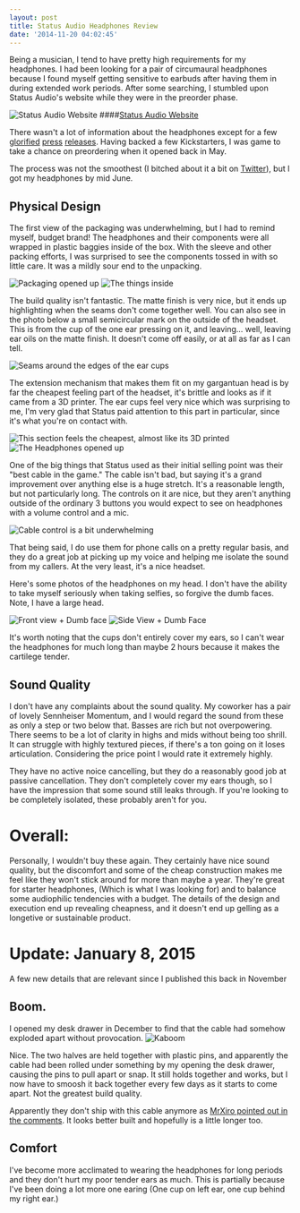 ```yaml
---
layout: post
title: Status Audio Headphones Review
date: '2014-11-20 04:02:45'
---
```


Being a musician, I tend to have pretty high requirements for my headphones. I had been looking for a pair of circumaural headphones because I found myself getting sensitive to earbuds after having them in during extended work periods. After some searching, I stumbled upon Status Audio's website while they were in the preorder phase.

![Status Audio Website](/content/images/2014/Sep/Screen-Shot-2014-09-07-at-18-48-37-.png)
####[Status Audio Website](http://thestatusaudio.com/)


There wasn't a lot of information about the headphones except for a few [glorified](http://the-gadgeteer.com/2014/01/31/champagne-headphones-on-a-beer-budget/) [press](http://www.thesoundsensei.com/2014/02/03/anti-branding-headphones-status-audio/) [releases](http://www.prweb.com/releases/2014/01/prweb11536298.htm). Having backed a few Kickstarters, I was game to take a chance on preordering when it opened back in May.

The process was not the smoothest (I bitched about it a bit on [Twitter](https://twitter.com/GLucasRoe/status/474987701570396160)), but I got my headphones by mid June.

## Physical Design
The first view of the packaging was underwhelming, but I had to remind myself, budget brand! The headphones and their components were all wrapped in plastic baggies inside of the box. With the sleeve and other packing efforts, I was surprised to see the components tossed in with so little care. It was a mildly sour end to the unpacking.

![Packaging opened up](/content/images/2014/11/status-audio-1.jpg)
![The things inside](/content/images/2014/11/status-audio-2.jpg)

The build quality isn't fantastic. The matte finish is very nice, but it ends up highlighting when the seams don't come together well. You can also see in the photo below a small semicircular mark on the outside of the headset. This is from the cup of the one ear pressing on it, and leaving... well, leaving ear oils on the matte finish. It doesn't come off easily, or at all as far as I can tell.

![Seams around the edges of the ear cups](/content/images/2014/11/status-audio-4.jpg)

The extension mechanism that makes them fit on my gargantuan head is by far the cheapest feeling part of the headset, it's brittle and looks as if it came from a 3D printer. The ear cups feel very nice which was surprising to me, I'm very glad that Status paid attention to this part in particular, since it's what you're on contact with.

![This section feels the cheapest, almost like its 3D printed](/content/images/2014/11/status-audio-3.jpg)
![The Headphones opened up](/content/images/2014/11/status-audio-6.jpg)

One of the big things that Status used as their initial selling point was their "best cable in the game." The cable isn't bad, but saying it's a grand improvement over anything else is a huge stretch. It's a reasonable length, but not particularly long. The controls on it are nice, but they aren't anything outside of the ordinary 3 buttons you would expect to see on headphones with a volume control and a mic.

![Cable control is a bit underwhelming](/content/images/2014/11/status-audio-8.jpg)

That being said, I do use them for phone calls on a pretty regular basis, and they do a great job at picking up my voice and helping me isolate the sound from my callers. At the very least, it's a nice headset.

Here's some photos of the headphones on my head. I don't have the ability to take myself seriously when taking selfies, so forgive the dumb faces. Note, I have a large head.

![Front view + Dumb face](/content/images/2014/11/frontview.jpeg)
![Side View + Dumb Face](/content/images/2014/11/sideview.jpeg)

It's worth noting that the cups don't entirely cover my ears, so I can't wear the headphones for much long than maybe 2 hours because it makes the cartilege tender.

## Sound Quality
I don't have any complaints about the sound quality. My coworker has a pair of lovely Sennheiser Momentum, and I would regard the sound from these as only a step or two below that. Basses are rich but not overpowering. There seems to be a lot of clarity in highs and mids without being too shrill. It can struggle with highly textured pieces, if there's a ton going on it loses articulation. Considering the price point I would rate it extremely highly.

They have no active noice cancelling, but they do a reasonably good job at passive cancellation. They don't completely cover my ears though, so I have the impression that some sound still leaks through. If you're looking to be completely isolated, these probably aren't for you.

# Overall:
Personally, I wouldn't buy these again. They certainly have nice sound quality, but the discomfort and some of the cheap construction makes me feel like they won't stick around for more than maybe a year. They're great for starter headphones, (Which is what I was looking for) and to balance some audiophilic tendencies with a budget. The details of the design and execution end up revealing  cheapness, and it doesn't end up gelling as a longetive or sustainable product.

# Update: January 8, 2015
A few new details that are relevant since I published this back in November

## Boom.
I opened my desk drawer in December to find that the cable had somehow exploded apart without provocation.
![Kaboom](/content/images/2015/01/cable_essplode.jpg)

Nice. The two halves are held together with plastic pins, and apparently the cable had been rolled under something by my opening the desk drawer, causing the pins to pull apart or snap. It still holds together and works, but I now have to smoosh it back together every few days as it starts to come apart. Not the greatest build quality.

Apparently they don't ship with this cable anymore as [MrXiro pointed out in the comments](http://glucasroe.com/status-audio-headphones-review/#comment-1775155349). It looks better built and hopefully is a little longer too.

## Comfort
I've become more acclimated to wearing the headphones for long periods and they don't hurt my poor tender ears as much. This is partially because I've been doing a lot more one earing (One cup on left ear, one cup behind my right ear.)
